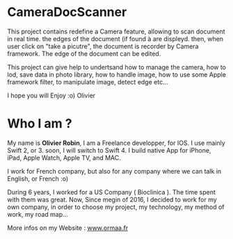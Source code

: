 # CameraDocScanner

This project contains redefine a Camera feature, allowing to scan document in real time. the edges of the document (if found à are displeyd. then, when user click on "take a picutre", the document is recorder by Camera framework.
The edge of the document can be edited.

This project can give help to undertsand how to manage the camera, how to lod, save data in photo library, how to handle image, how to use some Apple framework filter, to manipulate image, detect edge etc...

I hope you will Enjoy :o)
Olivier


# Who I am ?

My name is **Olivier Robin**, I am a Freelance developper, for IOS. I use mainly Swift 2, or 3. soon, I will switch to Swift 4.
I build native App for iPhone, iPad, Apple Watch, Apple TV, and MAC.

I work for French company, but also for any company where we can talk in English, or French :o)

During 6 years, I worked for a US Company ( Bioclinica ). The time spent with them was great. Now, Since megin of 2016, I decided to work for my own company, in order to choose my project, my technology, my method of work, my road map...

More infos on my Website : www.ormaa.fr



